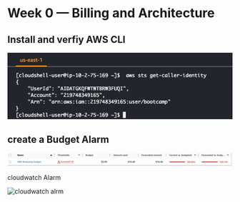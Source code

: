 # Week 0 — Billing and Architecture

## Install and verfiy AWS CLI

![AWS CLI](assets/week0-AWS-CLI.png)

## create a Budget Alarm

![AWS CLI](assets/week0-Budget.png)

cloudwatch Alarm

![cloudwatch alrm]()


